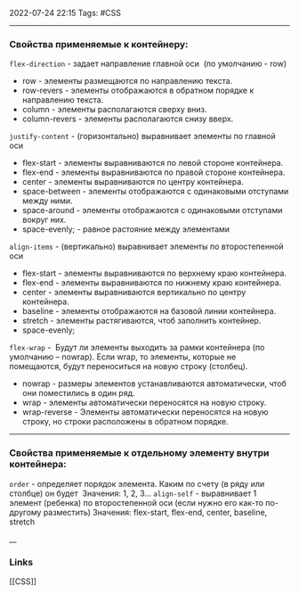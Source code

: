 2022-07-24 22:15
Tags: #CSS 

---

### Свойства применяемые к контейнеру:

`flex-direction` - задает направление главной оси  (по умолчанию - row)
   - row - элементы размещаются по направлению текста.
   - row-revers - элементы отображаются в обратном порядке к направлению текста.
   - column - элементы располагаются сверху вниз.
   - column-revers - элементы располагаются снизу вверх.
   
`justify-content` - (горизонтально) выравнивает элементы по главной оси 
   - flex-start - элементы выравниваются по левой стороне контейнера.
   - flex-end - элементы выравниваются по правой стороне контейнера.
   - center - элементы выравниваются по центру контейнера.
   - space-between - элементы отображаются с одинаковыми отступами между ними.
   - space-around - элементы отображаются с одинаковыми отступами вокруг них.
   - space-evenly; - равное растояние между элементами
   
`align-items` - (вертикально) выравнивает элементы по второстепенной оси 
   - flex-start - элементы выравниваются по верхнему краю контейнера.
   - flex-end - элементы выравниваются по нижнему краю контейнера.
   - center - элементы выравниваются вертикально по центру контейнера.
   - baseline - элементы отображаются на базовой линии контейнера.
   - stretch - элементы растягиваются, чтоб заполнить контейнер.
   - space-evenly;
   
`flex-wrap` -  Будут ли элементы выходить за рамки контейнера (по умолчанию – nowrap). 
   Если wrap, то элементы, которые не помещаются, будут переноситься на новую строку (столбец).
   - nowrap - размеры элементов устанавливаются автоматически, чтоб они поместились в один ряд.
   - wrap - элементы автоматически переносятся на новую строку.
   - wrap-reverse - Элементы автоматически переносятся на новую строку, но строки расположены в обратном порядке.

---

### Свойства применяемые к отдельному элементу внутри контейнера:
`order` - определяет порядок элемента. Каким по счету (в ряду или столбце) он будет 
   Значения: 1, 2, 3…
`align-self` - выравнивает 1 элемент (ребенка) по второстепенной оси (если нужно его как-то по-другому разместить)
   Значения: flex-start, flex-end, center, baseline, stretch

__
### Links
[[CSS]]
